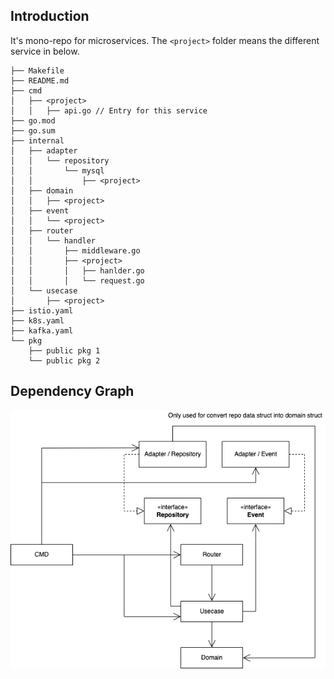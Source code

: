 ## Introduction

It's mono-repo for microservices. The `<project>` folder means the different service in below.

```
├── Makefile
├── README.md
├── cmd
│   ├── <project>
│   │   ├── api.go // Entry for this service
├── go.mod
├── go.sum
├── internal
│   ├── adapter
│   │   └── repository
│   │       └── mysql
│   │           ├── <project>
│   ├── domain
│   │   ├── <project>
│   ├── event
│   │   └── <project>
│   ├── router
│   │   └── handler
│   │       ├── middleware.go
│   │       ├── <project>
│   │       │   ├── hanlder.go
│   │       │   └── request.go
│   └── usecase
│       ├── <project>
├── istio.yaml
├── k8s.yaml
├── kafka.yaml
└── pkg
    ├── public pkg 1
    └── public pkg 2
```

## Dependency Graph

![](/images/dependency_graph.png)


